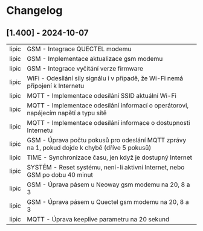 # Changelog

## [1.400] - 2024-10-07

<table>
    <tr><td>lipic </td><td> GSM - Integrace QUECTEL modemu </td></tr>
    <tr><td>lipic </td><td> GSM - Implementace aktualizace gsm modemu</td></tr>
    <tr><td>lipic </td><td> GSM - Integrace vyčítání verze firmware</td></tr>
    <tr><td>lipic </td><td> WiFi - Odesílání síly signálu i v případě, že Wi-Fi nemá připojení k Internetu</td></tr>
    <tr><td>lipic </td><td> MQTT - Implementace odesílání SSID aktuální Wi-Fi </td></tr>
    <tr><td>lipic </td><td> MQTT - Implementace odesílání informací o operátorovi, napájecím napětí a typu sítě </td></tr>
    <tr><td>lipic </td><td> MQTT - Implementace odesílání informace o dostupnosti Internetu </td></tr>
    <tr><td>lipic </td><td> GSM - Úprava počtu pokusů pro odeslání MQTT zprávy na 1, pokud dojde k chybě (dříve 5 pokusů)</td></tr>
    <tr><td>lipic </td><td> TIME - Synchronizace času, jen když je dostupný Internet </td></tr>
    <tr><td>lipic </td><td> SYSTÉM - Reset systému, není-li aktivní Internet, nebo GSM po dobu 40 minut </td></tr>
    <tr><td>lipic </td><td> GSM - Úprava pásem u Neoway gsm modemu na 20, 8 a 3  </td></tr>
    <tr><td>lipic </td><td> GSM - Úprava pásem u Quectel gsm modemu na 20, 8 a 3  </td></tr>
    <tr><td>lipic </td><td> MQTT - Úprava keeplive parametru na 20 sekund </td></tr>
</table>
